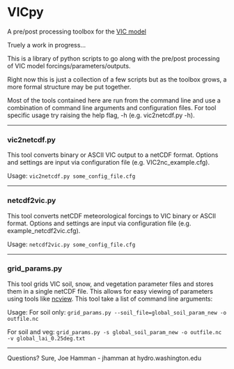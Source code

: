 VICpy
=====

A pre/post processing toolbox for the [VIC model](https://github.com/UW-Hydro/VIC)

Truely a work in progress...

This is a library of python scripts to go along with the pre/post
processing of VIC model forcings/parameters/outputs.

Right now this is just a collection of a few scripts but as the toolbox grows,
a more formal structure may be put together.

Most of the tools contained here are run from the command line and use a combination of command line arguments and configuration files.  For tool specific usage try raising the help flag, -h (e.g. vic2netcdf.py -h).

-----

### vic2netcdf.py
This tool converts binary or ASCII VIC output to a netCDF format.  Options and settings are input via configuration file (e.g. VIC2nc_example.cfg).

Usage: `vic2netcdf.py some_config_file.cfg`

-----

### netcdf2vic.py
This tool converts netCDF meteorological forcings to VIC binary or ASCII format.  Options and settings are input via configuration file (e.g. example_netcdf2vic.cfg).

Usage: `netcdf2vic.py some_config_file.cfg`

-----

### grid_params.py
This tool grids VIC soil, snow, and vegetation parameter files and stores them in a single netCDF file.  This allows for easy viewing of parameters using tools like [ncview](http://meteora.ucsd.edu/~pierce/ncview_home_page.html).  This tool take a list of command line arguments:

Usage:
For soil only: `grid_params.py --soil_file=global_soil_param_new -o outfile.nc`

For soil and veg: `grid_params.py -s global_soil_param_new -o outfile.nc -v global_lai_0.25deg.txt`

-----

Questions? Sure, Joe Hamman - jhamman at hydro.washington.edu

